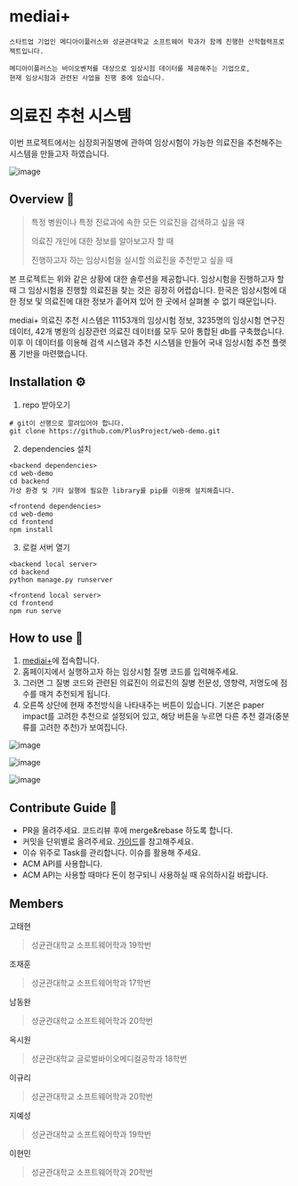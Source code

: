 # mediai+

```
스타트업 기업인 메디아이플러스와 성균관대학교 소프트웨어 학과가 함께 진행한 산학협력프로젝트입니다. 

메디아이플러스는 바이오벤처를 대상으로 임상시험 데이터를 제공해주는 기업으로, 
현재 임상시험과 관련된 사업을 진행 중에 있습니다.
```

# 의료진 추천 시스템

이번 프로젝트에서는 심장희귀질병에 관하여 임상시험이 가능한 의료진을 추천해주는 시스템을 만들고자 하였습니다.


![image](https://user-images.githubusercontent.com/66810905/146679402-0e36c9cf-4541-47a3-924e-74508b100345.png)



## Overview 👋

>특정 병원이나 특정 진료과에 속한 모든 의료진을 검색하고 싶을 때
>
>의료진 개인에 대한 정보를 알아보고자 할 때
>
>진행하고자 하는 임상시험을 실시할 의료진을 추천받고 싶을 때 

본 프로젝트는 위와 같은 상황에 대한 솔루션을 제공합니다. 임상시험을 진행하고자 할 때 그 임상시험을 진행할 의료진을 찾는 것은 굉장히 어렵습니다. 한국은 임상시험에 대한 정보 및 의료진에 대한 정보가 흩어져 있어 한 곳에서 살펴볼 수 없기 때문입니다. 

mediai+ 의료진 추천 시스템은 11153개의 임상시험 정보, 3235명의 임상시험 연구진 데이터, 42개 병원의 심장관련 의료진 데이터를 모두 모아 통합된 db를 구축했습니다. 이후 이 데이터를 이용해 검색 시스템과 추천 시스템을 만들어 국내 임상시험 추천 플랫폼 기반을 마련했습니다.

## Installation ⚙

1. repo 받아오기
```
# git이 선행으로 깔려있어야 합니다.
git clone https://github.com/PlusProject/web-demo.git
```
2. dependencies 설치
```
<backend dependencies>
cd web-demo
cd backend
가상 환경 및 기타 실행에 필요한 library를 pip를 이용해 설치해줍니다.
```
```
<frontend dependencies>
cd web-demo
cd frontend
npm install
```

3. 로컬 서버 열기
```
<backend local server>
cd backend
python manage.py runserver

<frontend local server>
cd frontend
npm run serve

```

## How to use 🤔

1. [mediai+](http://3.35.243.113/)에 접속합니다.
2. 홈페이지에서 실행하고자 하는 임상시험 질병 코드를 입력해주세요.
3. 그러면 그 질병 코드와 관련된 의료진이 의료진의 질병 전문성, 영향력, 저명도에 점수를 매겨 추천되게 됩니다.
4. 오른쪽 상단에 현재 추천방식을 나타내주는 버튼이 있습니다. 기본은 paper impact를 고려한 추천으로 설정되어 있고, 해당 버튼을 누르면 다른 추천 결과(중분류를 고려한 추천)가 보여집니다.

![image](https://user-images.githubusercontent.com/66810905/146680544-fe95348f-93dc-4722-ac1a-c74f509fe699.png)


![image](https://user-images.githubusercontent.com/66810905/146680309-85e891cd-8ed7-48be-9db4-8d914daffd32.png)


![image](https://user-images.githubusercontent.com/66810905/146680379-69bca297-2679-42d8-b6b5-cdf53b4647b5.png)

  
## Contribute Guide 🚩

+ PR을 올려주세요. 코드리뷰 후에 merge&rebase 하도록 합니다.
+ 커밋을 단위별로 올려주세요. [가이드](https://tech.10000lab.xyz/git/git-commit-discipline.html)를 참고해주세요.
+ 이슈 위주로 Task를 관리합니다. 이슈를 활용해 주세요.
+ ACM API를 사용합니다.
+ ACM API는 사용할 때마다 돈이 청구되니 사용하실 때 유의하시길 바랍니다.
  

## Members
고태현
> 성균관대학교 소프트웨어학과 19학번
> 
>

조재훈
> 성균관대학교 소프트웨어학과 17학번
> 
> 

남동완
> 성균관대학교 소프트웨어학과 20학번
> 
> 

옥시원
> 성균관대학교 글로벌바이오메디컬공학과 18학번
> 
> 

이규리
> 성균관대학교 소프트웨어학과 20학번
> 
>

지예성
> 성균관대학교 소프트웨어학과 19학번
> 
> 

이현민
> 성균관대학교 소프트웨어학과 20학번
> 
> 

